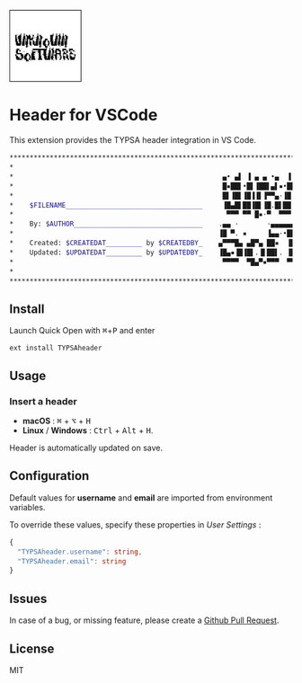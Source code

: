 <img
  src="https://raw.githubusercontent.com/smsanchez1/Unknown-Interactive-header/main/Title.png" 
  width=128>


# Header for VSCode

This extension provides the TYPSA header integration in VS Code.

```bash
*****************************************************************************************************
*                                                                                                   *
*                                                    ▄• ▄▌ ▐ ▄ ▄ •▄  ▐ ▄       ▄▄▌ ▐ ▄▌ ▐ ▄         *
*                                                    █▪██▌•█▌▐██▌▄▌▪•█▌▐█▪     ██· █▌▐█•█▌▐█        * 
*                                                    █▌▐█▌▐█▐▐▌▐▀▀▄·▐█▐▐▌ ▄█▀▄ ██▪▐█▐▐▌▐█▐▐▌        * 
*    $FILENAME__________________________________     ▐█▄█▌██▐█▌▐█.█▌██▐█▌▐█▌.▐▌▐█▌██▐█▌██▐█▌        * 
*                                                     ▀▀▀ ▀▀ █▪·▀  ▀▀▀ █▪ ▀█▄▀▪ ▀▀▀▀ ▀▪▀▀ █▪        * 
*    By: $AUTHOR________________________________    .▄▄ ·       ·▄▄▄▄▄▄▄▄▄▄▌ ▐ ▄▌ ▄▄▄· ▄▄▄  ▄▄▄ .   *
*                                                   ▐█ ▀. ▪     ▐▄▄·•██  ██· █▌▐█▐█ ▀█ ▀▄ █·▀▄.▀·   *
*    Created: $CREATEDAT_________ by $CREATEDBY_    ▄▀▀▀█▄ ▄█▀▄ ██▪  ▐█.▪██▪▐█▐▐▌▄█▀▀█ ▐▀▀▄ ▐▀▀▪▄   *
*    Updated: $UPDATEDAT_________ by $UPDATEDBY_    ▐█▄▪▐█▐█▌.▐▌██▌. ▐█▌·▐█▌██▐█▌▐█ ▪▐▌▐█•█▌▐█▄▄▌   *
*                                                    ▀▀▀▀  ▀█▄▀▪▀▀▀  ▀▀▀  ▀▀▀▀ ▀▪ ▀  ▀ .▀  ▀ ▀▀▀    *
*                                                                                                   *
*****************************************************************************************************
```

## Install

Launch Quick Open with <kbd>⌘</kbd>+<kbd>P</kbd> and enter
```
ext install TYPSAheader
```

## Usage

### Insert a header
 - **macOS** : <kbd>⌘</kbd> + <kbd>⌥</kbd> + <kbd>H</kbd>
 - **Linux** / **Windows** : <kbd>Ctrl</kbd> + <kbd>Alt</kbd> + <kbd>H</kbd>.

Header is automatically updated on save.


## Configuration

Default values for **username** and **email** are imported from environment variables.

To override these values, specify these properties in *User Settings* :

```ts
{
  "TYPSAheader.username": string,
  "TYPSAheader.email": string
}
```


## Issues

In case of a bug, or missing feature, please create a [Github Pull Request](https://github.com/kube/vscode-42header/pulls).

## License

MIT
